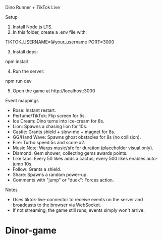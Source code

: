 Dino Runner + TikTok Live

Setup

1) Install Node.js LTS.
2) In this folder, create a .env file with:

TIKTOK_USERNAME=@your_username
PORT=3000

3) Install deps:

npm install

4) Run the server:

npm run dev

5) Open the game at http://localhost:3000

Event mappings

- Rose: Instant restart.
- Perfume/TikTok: Flip screen for 5s.
- Ice Cream: Dino turns into ice-cream for 8s.
- Lion: Spawns a chasing lion for 10s.
- Castle: Grants shield + slow-mo + magnet for 8s.
- GG/Hand Wave: Spawns ghost obstacles for 8s (no collision).
- Fire: Turbo speed 5s and score x2.
- Music Note: Warps music/sfx for duration (placeholder visual only).
- Diamond: Gem shower; collecting gems awards points.
- Like taps: Every 50 likes adds a cactus; every 500 likes enables auto-jump 10s.
- Follow: Grants a shield.
- Share: Spawns a random power-up.
- Comments with "jump" or "duck": Forces action.

Notes

- Uses tiktok-live-connector to receive events on the server and broadcasts to the browser via WebSocket.
- If not streaming, the game still runs; events simply won't arrive.


# Dinor-game
